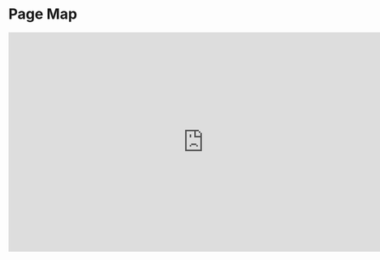 # Page Map

<iframe width="768" height="432" src="https://miro.com/app/live-embed/o9J_lnlgQPY=/?moveToViewport=-1130,-1376,2426,2719" frameBorder="0" scrolling="no" allowFullScreen></iframe>


